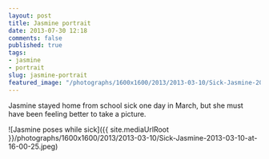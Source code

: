 ```yaml
---
layout: post
title: Jasmine portrait
date: 2013-07-30 12:18
comments: false
published: true
tags:
- jasmine
- portrait
slug: jasmine-portrait
featured_image: "/photographs/1600x1600/2013/2013-03-10/Sick-Jasmine-2013-03-10-at-16-00-25.jpeg"
---
```

Jasmine stayed home from school sick one day in March, but she must have been feeling better to take a picture.

![Jasmine poses while sick]({{ site.mediaUrlRoot }}/photographs/1600x1600/2013/2013-03-10/Sick-Jasmine-2013-03-10-at-16-00-25.jpeg)
